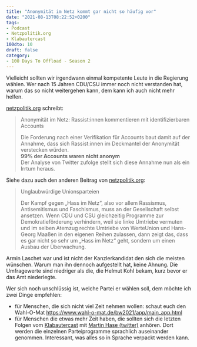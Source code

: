 ```yaml
---
title: "Anonymität im Netz kommt gar nicht so häufig vor"
date: "2021-08-13T08:22:52+0200"
tags:
- Podcast
- Netzpolitik.org
- Klabautercast
100dto: 10
draft: false
category:
- 100 Days To Offload - Season 2
---
```


Vielleicht sollten wir irgendwann einmal kompetente Leute in die Regierung wählen. Wer nach 15 Jahren CDU/CSU immer noch nicht verstanden hat, warum das so nicht weitergehen kann, dem kann ich auch nicht mehr helfen.

[netzpolitik.org](https://netzpolitik.org/2021/anonymitaet-im-netz-rassistinnen-kommentieren-mit-identifizierbaren-accounts/) schreibt:
> Anonymität im Netz: Rassist:innen kommentieren mit identifizierbaren Accounts
>
> Die Forderung nach einer Verifikation für Accounts baut damit auf der Annahme, dass sich Rassist:innen im Deckmantel der Anonymität verstecken würden.  
> **99% der Accounts waren nicht anonym**  
> Der Analyse von Twitter zufolge stellt sich diese Annahme nun als ein Irrtum heraus.

Siehe dazu auch den anderen Beitrag von [netzpolitik.org](https://netzpolitik.org/2021/identifizierungszwang-hass-im-netz-als-vehikel-fuer-massenueberwachung/):

> Unglaubwürdige Unionsparteien
>
> Der Kampf gegen „Hass im Netz“, also vor allem Rassismus, Antisemitismus und Faschismus, muss an der Gesellschaft selbst ansetzen. Wenn CDU und CSU gleichzeitig Programme zur Demokratieförderung verhindern, weil sie linke Umtriebe vermuten und im selben Atemzug rechte Umtriebe von WerteUnion und Hans-Georg Maaßen in den eigenen Reihen zulassen, dann zeigt das, dass es gar nicht so sehr um „Hass im Netz“ geht, sondern um einen Ausbau der Überwachung.

Armin Laschet war und ist nicht der Kanzlerkandidat den sich die meisten wünschen. Warum man ihn dennoch aufgestellt hat, keine Ahnung. Die Umfragewerte sind niedriger als die, die Helmut Kohl bekam, kurz bevor er das Amt niederlegte.

Wer sich noch unschlüssig ist, welche Partei er wählen soll, dem möchte ich zwei Dinge empfehlen:

- für Menschen, die sich nicht viel Zeit nehmen wollen: schaut euch den Wahl-O-Mat https://www.wahl-o-mat.de/bw2021/app/main_app.html
- für Menschen die etwas mehr Zeit haben, die sollten sich die letzten Folgen vom [Klabautercast](https://klabautercast.de/) mit [Martin Hase (twitter)](https://twitter.com/martinhaase) anhören. Dort werden die einzelnen Parteiprogramme sprachlich auseinander genommen. Interessant, was alles so in Sprache verpackt werden kann.

<!--more-->

